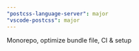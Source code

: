 ```yaml
---
"postcss-language-server": major
"vscode-postcss": major
---
```


Monorepo, optimize bundle file, CI & setup
